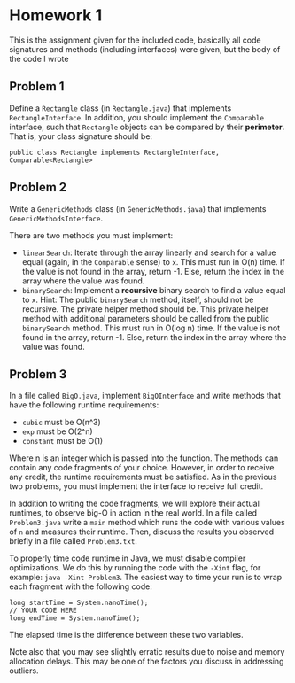 # Homework 1

This is the assignment given for the included code, basically all code
signatures and methods (including interfaces) were given, but the body of the code I wrote

## Problem 1

Define a `Rectangle` class (in `Rectangle.java`) that implements `RectangleInterface`. In addition, you should implement the `Comparable` interface, such that `Rectangle` objects can be compared by their **perimeter**. That is, your class signature should be:
```
public class Rectangle implements RectangleInterface, Comparable<Rectangle>
```


## Problem 2 

Write a `GenericMethods` class (in `GenericMethods.java`) that implements `GenericMethodsInterface`.

There are two methods you must implement:

* `linearSearch`: Iterate through the array linearly and search for a value equal (again, in the `Comparable` sense) to `x`. This must run in O(n) time. If the value is not found in the array, return -1. Else, return the index in the array where the value was found.
* `binarySearch`: Implement a **recursive** binary search to find a value equal to `x`. Hint: The public `binarySearch` method, itself, should not be recursive. The private helper method should be. This private helper method with additional parameters should be called from the public `binarySearch` method. This must run in O(log n) time. If the value is not found in the array, return -1. Else, return the index in the array where the value was found.

 
## Problem 3

In a file called `BigO.java`, implement `BigOInterface` and write methods that have the following runtime requirements:

- `cubic` must be O(n^3)
- `exp` must be O(2^n)
- `constant` must be O(1)

Where n is an integer which is passed into the function. The methods can contain any code fragments of your choice. However, in order to receive any credit, the runtime requirements must be satisfied. As in the previous two problems, you must implement the interface to receive full credit.

In addition to writing the code fragments, we will explore their actual runtimes, to observe big-O in action in the real world. In a file called `Problem3.java` write a `main` method which runs the code with various values of `n` and measures their runtime. Then, discuss the results you observed briefly in a file called `Problem3.txt`.

To properly time code runtime in Java, we must disable compiler optimizations. We do this by running the code with the `-Xint` flag, for example: `java -Xint Problem3`. The easiest way to time your run is to wrap each fragment with the following code:

```
long startTime = System.nanoTime();
// YOUR CODE HERE
long endTime = System.nanoTime();
```

The elapsed time is the difference between these two variables.

Note also that you may see slightly erratic results due to noise and memory allocation delays. This may be one of the factors you discuss in addressing outliers.
